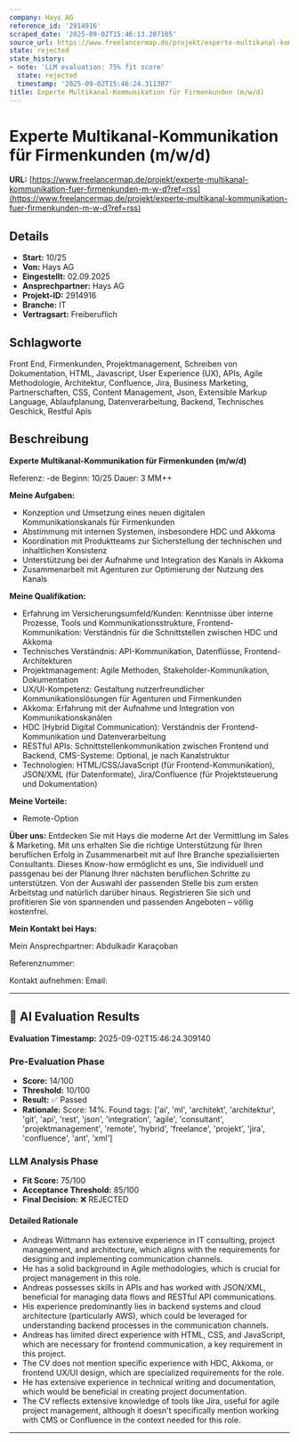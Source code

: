 ```yaml
---
company: Hays AG
reference_id: '2914916'
scraped_date: '2025-09-02T15:46:13.207105'
source_url: https://www.freelancermap.de/projekt/experte-multikanal-kommunikation-fuer-firmenkunden-m-w-d?ref=rss
state: rejected
state_history:
- note: 'LLM evaluation: 75% fit score'
  state: rejected
  timestamp: '2025-09-02T15:46:24.311387'
title: Experte Multikanal-Kommunikation für Firmenkunden (m/w/d)
---
```



# Experte Multikanal-Kommunikation für Firmenkunden (m/w/d)
**URL:** [https://www.freelancermap.de/projekt/experte-multikanal-kommunikation-fuer-firmenkunden-m-w-d?ref=rss](https://www.freelancermap.de/projekt/experte-multikanal-kommunikation-fuer-firmenkunden-m-w-d?ref=rss)
## Details
- **Start:** 10/25
- **Von:** Hays AG
- **Eingestellt:** 02.09.2025
- **Ansprechpartner:** Hays AG
- **Projekt-ID:** 2914916
- **Branche:** IT
- **Vertragsart:** Freiberuflich

## Schlagworte
Front End, Firmenkunden, Projektmanagement, Schreiben von Dokumentation, HTML, Javascript, User Experience (UX), APIs, Agile Methodologie, Architektur, Confluence, Jira, Business Marketing, Partnerschaften, CSS, Content Management, Json, Extensible Markup Language, Ablaufplanung, Datenverarbeitung, Backend, Technisches Geschick, Restful Apis

## Beschreibung
**Experte Multikanal-Kommunikation für Firmenkunden (m/w/d)**

Referenz: -de
Beginn: 10/25
Dauer: 3 MM++

**Meine Aufgaben:**

- Konzeption und Umsetzung eines neuen digitalen Kommunikationskanals für Firmenkunden
- Abstimmung mit internen Systemen, insbesondere HDC und Akkoma
- Koordination mit Produktteams zur Sicherstellung der technischen und inhaltlichen Konsistenz
- Unterstützung bei der Aufnahme und Integration des Kanals in Akkoma
- Zusammenarbeit mit Agenturen zur Optimierung der Nutzung des Kanals

**Meine Qualifikation:**

- Erfahrung im Versicherungsumfeld/Kunden: Kenntnisse über interne Prozesse, Tools und Kommunikationsstrukture, Frontend-Kommunikation: Verständnis für die Schnittstellen zwischen HDC und Akkoma
- Technisches Verständnis: API-Kommunikation, Datenflüsse, Frontend-Architekturen
- Projektmanagement: Agile Methoden, Stakeholder-Kommunikation, Dokumentation
- UX/UI-Kompetenz: Gestaltung nutzerfreundlicher Kommunikationslösungen für Agenturen und Firmenkunden
- Akkoma: Erfahrung mit der Aufnahme und Integration von Kommunikationskanälen
- HDC (Hybrid Digital Communication): Verständnis der Frontend-Kommunikation und Datenverarbeitung
- RESTful APIs: Schnittstellenkommunikation zwischen Frontend und Backend, CMS-Systeme: Optional, je nach Kanalstruktur
- Technologien: HTML/CSS/JavaScript (für Frontend-Kommunikation), JSON/XML (für Datenformate), Jira/Confluence (für Projektsteuerung und Dokumentation)

**Meine Vorteile:**

- Remote-Option

**Über uns:**
Entdecken Sie mit Hays die moderne Art der Vermittlung im Sales & Marketing. Mit uns erhalten Sie die richtige Unterstützung für Ihren beruflichen Erfolg in Zusammenarbeit mit auf Ihre Branche spezialisierten Consultants. Dieses Know-how ermöglicht es uns, Sie individuell und passgenau bei der Planung Ihrer nächsten beruflichen Schritte zu unterstützen. Von der Auswahl der passenden Stelle bis zum ersten Arbeitstag und natürlich darüber hinaus. Registrieren Sie sich und profitieren Sie von spannenden und passenden Angeboten – völlig kostenfrei.

**Mein Kontakt bei Hays:**

Mein Ansprechpartner:
Abdulkadir Karaçoban

Referenznummer:

Kontakt aufnehmen:
Email:

---

## 🤖 AI Evaluation Results

**Evaluation Timestamp:** 2025-09-02T15:46:24.309140

### Pre-Evaluation Phase
- **Score:** 14/100
- **Threshold:** 10/100
- **Result:** ✅ Passed
- **Rationale:** Score: 14%. Found tags: ['ai', 'ml', 'architekt', 'architektur', 'git', 'api', 'rest', 'json', 'integration', 'agile', 'consultant', 'projektmanagement', 'remote', 'hybrid', 'freelance', 'projekt', 'jira', 'confluence', 'ant', 'xml']

### LLM Analysis Phase
- **Fit Score:** 75/100
- **Acceptance Threshold:** 85/100
- **Final Decision:** ❌ REJECTED

#### Detailed Rationale
- Andreas Wittmann has extensive experience in IT consulting, project management, and architecture, which aligns with the requirements for designing and implementing communication channels.
- He has a solid background in Agile methodologies, which is crucial for project management in this role.
- Andreas possesses skills in APIs and has worked with JSON/XML, beneficial for managing data flows and RESTful API communications.
- His experience predominantly lies in backend systems and cloud architecture (particularly AWS), which could be leveraged for understanding backend processes in the communication channels.
- Andreas has limited direct experience with HTML, CSS, and JavaScript, which are necessary for frontend communication, a key requirement in this project.
- The CV does not mention specific experience with HDC, Akkoma, or frontend UX/UI design, which are specialized requirements for the role.
- He has extensive experience in technical writing and documentation, which would be beneficial in creating project documentation.
- The CV reflects extensive knowledge of tools like Jira, useful for agile project management, although it doesn't specifically mention working with CMS or Confluence in the context needed for this role.

---
